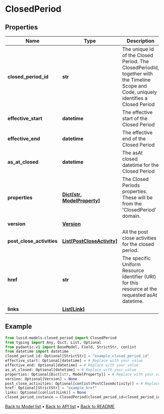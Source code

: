 # ClosedPeriod

## Properties
Name | Type | Description | Notes
------------ | ------------- | ------------- | -------------
**closed_period_id** | **str** | The unique Id of the Closed Period. The ClosedPeriodId, together with the Timeline Scope and Code, uniquely identifies a Closed Period | [optional] 
**effective_start** | **datetime** | The effective start of the Closed Period | [optional] 
**effective_end** | **datetime** | The effective end of the Closed Period | [optional] 
**as_at_closed** | **datetime** | The asAt closed datetime for the Closed Period | [optional] 
**properties** | [**Dict[str, ModelProperty]**](ModelProperty.md) | The Closed Periods properties. These will be from the &#39;ClosedPeriod&#39; domain. | [optional] 
**version** | [**Version**](Version.md) |  | [optional] 
**post_close_activities** | [**List[PostCloseActivity]**](PostCloseActivity.md) | All the post close activities for the closed period. | [optional] 
**href** | **str** | The specific Uniform Resource Identifier (URI) for this resource at the requested asAt datetime. | [optional] 
**links** | [**List[Link]**](Link.md) |  | [optional] 
## Example

```python
from lusid.models.closed_period import ClosedPeriod
from typing import Any, Dict, List, Optional
from pydantic.v1 import BaseModel, Field, StrictStr, conlist
from datetime import datetime
closed_period_id: Optional[StrictStr] = "example_closed_period_id"
effective_start: Optional[datetime] = # Replace with your value
effective_end: Optional[datetime] = # Replace with your value
as_at_closed: Optional[datetime] = # Replace with your value
properties: Optional[Dict[str, ModelProperty]] = # Replace with your value
version: Optional[Version] = None
post_close_activities: Optional[conlist(PostCloseActivity)] = # Replace with your value
href: Optional[StrictStr] = "example_href"
links: Optional[conlist(Link)] = None
closed_period_instance = ClosedPeriod(closed_period_id=closed_period_id, effective_start=effective_start, effective_end=effective_end, as_at_closed=as_at_closed, properties=properties, version=version, post_close_activities=post_close_activities, href=href, links=links)

```

[Back to Model list](../README.md#documentation-for-models) &#8226; [Back to API list](../README.md#documentation-for-api-endpoints) &#8226; [Back to README](../README.md)

